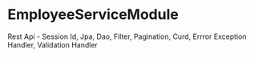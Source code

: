 # EmployeeServiceModule
Rest Api - Session Id, Jpa, Dao, Filter, Pagination, Curd, Errror Exception Handler, Validation Handler
